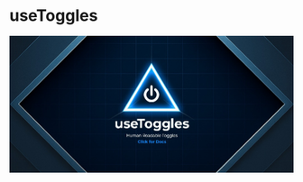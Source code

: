 # useToggles

[![useToggles](https://raw.githubusercontent.com/ava/toggles/main/public/useToggles.jpg)](https://alexcory.notion.site/toggles)
